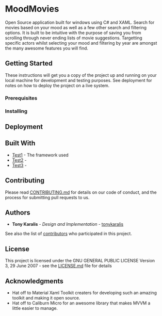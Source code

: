 # MoodMovies

Open Source application built for windows using C# and XAML. Search for movies based on your mood as well as a few other search and filtering options. It is built to be intuitive with the purpose of saving you from scrolling through never ending lists of movie suggestions. Targetting specific actors whilst selecting your mood and filtering by year are amongst the many awesome features you will find.

## Getting Started

These instructions will get you a copy of the project up and running on your local machine for development and testing purposes. See deployment for notes on how to deploy the project on a live system.

### Prerequisites


### Installing


## Deployment



## Built With

* [Test1](http:///) - The framework used
* [Test2](https://) - 
* [Test3](https://) - 

## Contributing

Please read [CONTRIBUTING.md](https://gist.github.com/PurpleBooth/b24679402957c63ec426) for details on our code of conduct, and the process for submitting pull requests to us.

## Authors

* **Tony Karalis** - *Design and Implementation* - [tonykaralis](https://github.com/tonykaralis)

See also the list of [contributors](https://github.com/your/project/contributors) who participated in this project.

## License

This project is licensed under the GNU GENERAL PUBLIC LICENSE Version 3, 29 June 2007 - see the [LICENSE.md](LICENSE.md) file for details

## Acknowledgments

* Hat off to Material Xaml Toolkit creaters for developing such an amazing toolkit and making it open source.
* Hat off to Caliburn Micro for an awesome library that makes MVVM a little easier to manage.
